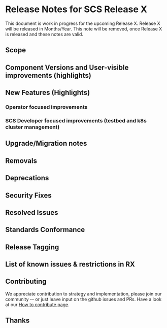 # Release Notes for SCS Release X

This document is work in progress for the upcoming Release X.
Release X will be released in Months/Year.
This note will be removed, once Release X is released and these notes are valid.

## Scope

## Component Versions and User-visible improvements (highlights)

## New Features (Highlights)

### Operator focused improvements

### SCS Developer focused improvements (testbed and k8s cluster management)

## Upgrade/Migration notes

## Removals

## Deprecations

## Security Fixes

## Resolved Issues

## Standards Conformance

## Release Tagging

## List of known issues & restrictions in RX

## Contributing

We appreciate contribution to strategy and implementation, please join
our community -- or just leave input on the github issues and PRs.
Have a look at our [How to contribute page](https://scs.community/contribute/).

## Thanks
